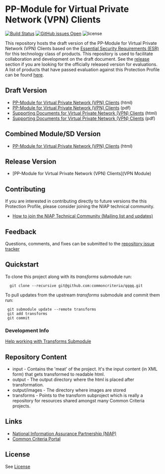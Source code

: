 
PP-Module for Virtual Private Network (VPN) Clients
===============
[![Build Status](https://travis-ci.com/commoncriteria/vpnclient.svg?branch=master)](https://travis-ci.com/commoncriteria/vpnclient)
[![GitHub issues Open](https://img.shields.io/github/issues/commoncriteria/vpnclient.svg?maxAge=2592000)](https://github.com/commoncriteria/vpnclient/issues) 
![license](https://img.shields.io/badge/license-Unlicensed-blue.svg)

This repository hosts the draft version of the PP-Module for Virtual Private Network (VPN) Clients based on the 
[Essential Security Requirements (ESR)](https://commoncriteria.github.io/pp/vpnclient/vpnclient-esr.html) for this technology class of 
products. This repository is used to facilitate collaboration and development on the draft document. 
See the [release](#Release-Version) section if you are looking for the officially released version for evaluations. 
A list of products that have passed evaluation against this Protection Profile can be found [here](QQQQ).

## Draft Version

* [PP-Module for Virtual Private Network (VPN) Clients](https://commoncriteria.github.io/pp/vpnclient/vpnclient-release.html) (html)
* [PP-Module for Virtual Private Network (VPN) Clients](https://commoncriteria.github.io/pp/vpnclient/vpnclient-release.pdf) (pdf)
* [Supporting Documents for Virtual Private Network (VPN) Clients](https://commoncriteria.github.io/pp/vpnclient/vpnclient-sd.html) (html)
* [Supporting Documents for Virtual Private Network (VPN) Clients](https://commoncriteria.github.io/pp/vpnclient/vpnclient-sd.pdf) (pdf)

## Combined Module/SD Version
* [PP-Module for Virtual Private Network (VPN) Clients](https://commoncriteria.github.io/pp/vpnclient/vpnclient.html) (html)

## Release Version
* [PP-Module for Virtual Private Network (VPN) Clients](VPN Module)

## Contributing

If you are interested in contributing directly to future versions the this Protection Profile, please consider joining the NIAP technical community.
* [How to join the NIAP Technical Community (Mailing list and updates)](https://www.niap-ccevs.org/NIAP_Evolution/tech_communities.cfm)

## Feedback

Questions, comments, and fixes can be submitted to the [repository issue tracker](https://github.com/commoncriteria/QQQQ/issues)

## Quickstart
To clone this project along with its _transforms_ submodule run:

````
  git clone --recursive git@github.com:commoncriteria/qqqq.git
````
To pull updates from the upstream _transforms_ submodule and commit them run:
````
 git submodule update --remote transforms
 git add transforms
 git commit
````

### Development Info
[Help working with Transforms Submodule](https://github.com/commoncriteria/transforms/wiki/Working-with-Transforms-as-a-Submodule)

## Repository Content
* input - Contains the 'meat' of the project. It's the input content (in XML form) that gets transformed to readable html.
* output - The output directory where the html is placed after transformation.
* output/images - The directory where images are stored
* transforms - Points to the transform subproject which is really a repository for resources shared amongst many Common Criteria projects.

## Links 
* [National Information Assurance Partnership (NIAP)](https://www.niap-ccevs.org/)
* [Common Criteria Portal](https://www.commoncriteriaportal.org/)

## License
See [License](./LICENSE)
